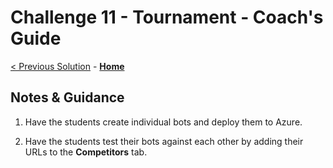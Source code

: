 # Challenge 11 - Tournament - Coach's Guide

[< Previous Solution](./Solution-10.md) - **[Home](./README.md)**

## Notes & Guidance

1.  Have the students create individual bots and deploy them to Azure.

1.  Have the students test their bots against each other by adding their URLs to the **Competitors** tab.
